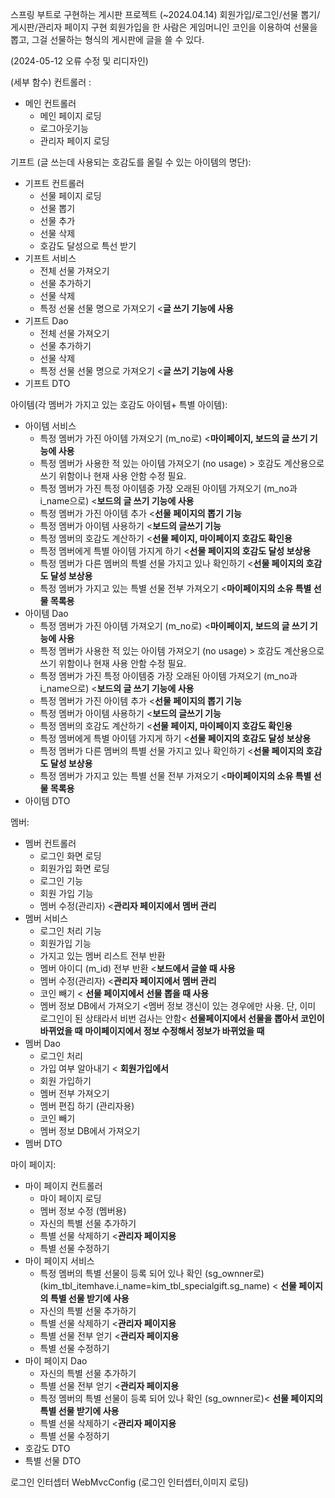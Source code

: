 스프링 부트로 구현하는 게시판 프로젝트 (~2024.04.14)
회원가입/로그인/선물 뽑기/게시판/관리자 페이지 구현
회원가입을 한 사람은 게임머니인 코인을 이용하여 선물을 뽑고, 그걸 선물하는 형식의 게시판에 글을 쓸 수 있다. 


(2024-05-12 오류 수정 및 리디자인)

(세부 함수)
컨트롤러 : 
- 메인 컨트롤러
    - 메인 페이지 로딩
    - 로그아웃기능
    - 관리자 페이지 로딩

기프트 (글 쓰는데 사용되는 호감도를 올릴 수 있는 아이템의 명단):
- 기프트 컨트롤러
    - 선물 페이지 로딩
    - 선물 뽑기
    - 선물 추가
    - 선물 삭제
    - 호감도 달성으로 특선 받기
- 기프트 서비스
    - 전체 선물 가져오기
    - 선물 추가하기
    - 선물 삭제
    - 특정 선물 선물 명으로 가져오기 <**글 쓰기 기능에 사용**
- 기프트 Dao
    - 전체 선물 가져오기
    - 선물 추가하기
    - 선물 삭제
    - 특정 선물 선물 명으로 가져오기 <**글 쓰기 기능에 사용**
- 기프트 DTO

아이템(각 멤버가 가지고 있는 호감도 아이템+ 특별 아이템):
- 아이템 서비스
    - 특정 멤버가 가진 아이템 가져오기 (m_no로) <**마이페이지, 보드의 글 쓰기 기능에 사용**
    - 특정 멤버가 사용한 적 있는 아이템 가져오기 (no usage) > 호감도 계산용으로 쓰기 위함이나 현재 사용 안함 수정 필요.
    - 특정 멤버가 가진 특정 아이템중 가장 오래된 아이템 가져오기 (m_no과 i_name으로) <**보드의 글 쓰기 기능에 사용**
    - 특정 멤버가 가진 아이템 추가 <**선물 페이지의 뽑기 기능**
    - 특정 멤버가 아이템 사용하기 <**보드의 글쓰기 기능**
    - 특정 멤버의 호감도 계산하기 <**선물 페이지, 마이페이지 호감도 확인용**
    - 특정 멤버에게 특별 아이템 가지게 하기 <**선물 페이지의 호감도 달성 보상용**
    - 특정 멤버가 다른 멤버의 특별 선물 가지고 있나 확인하기 <**선물 페이지의 호감도 달성 보상용**
    - 특정 멤버가 가지고 있는 특별 선물 전부 가져오기 <**마이페이지의 소유 특별 선물 목록용**
- 아이템 Dao
    - 특정 멤버가 가진 아이템 가져오기 (m_no로) <**마이페이지, 보드의 글 쓰기 기능에 사용**
    - 특정 멤버가 사용한 적 있는 아이템 가져오기 (no usage) > 호감도 계산용으로 쓰기 위함이나 현재 사용 안함 수정 필요.
    - 특정 멤버가 가진 특정 아이템중 가장 오래된 아이템 가져오기 (m_no과 i_name으로) <**보드의 글 쓰기 기능에 사용**
    - 특정 멤버가 가진 아이템 추가 <**선물 페이지의 뽑기 기능**
    - 특정 멤버가 아이템 사용하기 <**보드의 글쓰기 기능**
    - 특정 멤버의 호감도 계산하기 <**선물 페이지, 마이페이지 호감도 확인용**
    - 특정 멤버에게 특별 아이템 가지게 하기 <**선물 페이지의 호감도 달성 보상용**
    - 특정 멤버가 다른 멤버의 특별 선물 가지고 있나 확인하기 <**선물 페이지의 호감도 달성 보상용**
    - 특정 멤버가 가지고 있는 특별 선물 전부 가져오기 <**마이페이지의 소유 특별 선물 목록용**
- 아이템 DTO

멤버:
- 멤버 컨트롤러
    - 로그인 화면 로딩
    - 회원가입 화면 로딩
    - 로그인 기능
    - 회원 가입 기능
    - 멤버 수정(관리자) <**관리자 페이지에서 멤버 관리**
- 멤버 서비스
    - 로그인 처리 기능
    - 회원가입 기능
    - 가지고 있는 멤버 리스트 전부 반환
    - 멤버 아이디 (m_id) 전부 반환 <**보드에서 글쓸 때 사용**
    - 멤버 수정(관리자) <**관리자 페이지에서 멤버 관리**
    - 코인 빼기 < **선물 페이지에서 선물 뽑을 때 사용**
    - 멤버 정보 DB에서 가져오기 <멤버 정보 갱신이 있는 경우에만 사용. 단, 이미 로그인이 된 상태라서 비번 검사는 안함< **선물페이지에서 선물을 뽑아서 코인이 바뀌었을 때** **마이페이지에서 정보 수정해서 정보가 바뀌었을 때**
- 멤버 Dao
    - 로그인 처리
    - 가입 여부 알아내기 < **회원가입에서**
    - 회원 가입하기
    - 멤버 전부 가져오기
    - 멤버 편집 하기 (관리자용)
    - 코인 빼기
    - 멤버 정보 DB에서 가져오기
- 멤버 DTO
  
마이 페이지:
- 마이 페이지 컨트롤러
    - 마이 페이지 로딩
    - 멤버 정보 수정 (멤버용)
    - 자신의 특별 선물 추가하기
    - 특별 선물 삭제하기 <**관리자 페이지용**
    - 특별 선물 수정하기
- 마이 페이지 서비스
    - 특정 멤버의 특별 선물이 등록 되어 있나 확인 (sg_ownner로) (kim_tbl_itemhave.i_name=kim_tbl_specialgift.sg_name) < **선물 페이지의 특별 선물 받기에 사용**
    - 자신의 특별 선물 추가하기
    - 특별 선물 삭제하기 <**관리자 페이지용**
    - 특별 선물 전부 얻기 <**관리자 페이지용**
    - 특별 선물 수정하기
- 마이 페이지 Dao
    - 자신의 특별 선물 추가하기
    - 특별 선물 전부 얻기 <**관리자 페이지용**
    - 특정 멤버의 특별 선물이 등록 되어 있나 확인 (sg_ownner로)< **선물 페이지의 특별 선물 받기에 사용**
    - 특별 선물 삭제하기 <**관리자 페이지용**
    - 특별 선물 수정하기
- 호감도 DTO
- 특별 선물 DTO

로그인 인터셉터 
WebMvcConfig (로그인 인터셉터,이미지 로딩)
